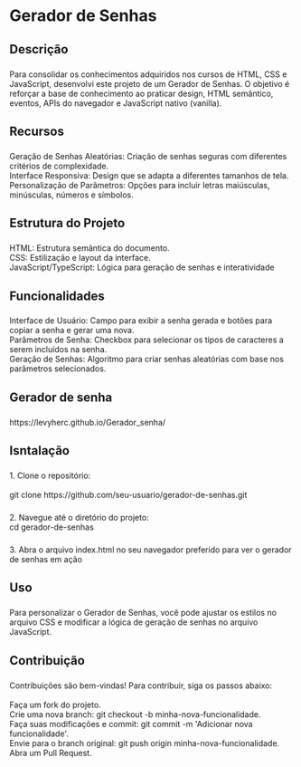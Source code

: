 <h1 align="left">Gerador de Senhas</h1>

###

<h2 align="left">Descrição</h2>

###

<p align="left">Para consolidar os conhecimentos adquiridos nos cursos de HTML, CSS e JavaScript, desenvolvi este projeto de um Gerador de Senhas. O objetivo é reforçar a base de conhecimento ao praticar design, HTML semântico, eventos, APIs do navegador e JavaScript nativo (vanilla).</p>

###

<h2 align="left">Recursos</h2>

###

<p align="left">Geração de Senhas Aleatórias: Criação de senhas seguras com diferentes critérios de complexidade.<br>Interface Responsiva: Design que se adapta a diferentes tamanhos de tela.<br>Personalização de Parâmetros: Opções para incluir letras maiúsculas, minúsculas, números e símbolos.</p>

###

<h2 align="left">Estrutura do Projeto</h2>

###

<p align="left">HTML: Estrutura semântica do documento.<br>CSS: Estilização e layout da interface.<br>JavaScript/TypeScript: Lógica para geração de senhas e interatividade</p>

###

<h2 align="left">Funcionalidades</h2>

###

<p align="left">Interface de Usuário: Campo para exibir a senha gerada e botões para copiar a senha e gerar uma nova.<br>Parâmetros de Senha: Checkbox para selecionar os tipos de caracteres a serem incluídos na senha.<br>Geração de Senhas: Algoritmo para criar senhas aleatórias com base nos parâmetros selecionados.</p>

###

<h2 align="left">Gerador de senha</h2>

###

<p align="left">https://levyherc.github.io/Gerador_senha/</p>

###

<h2 align="left">Isntalação</h2>

###

<p align="left">1. Clone o repositório:<br><br>git clone https://github.com/seu-usuario/gerador-de-senhas.git</p>

###

<p align="left">2. Navegue até o diretório do projeto:<br>cd gerador-de-senhas</p>

###

<p align="left">3. Abra o arquivo index.html no seu navegador preferido para ver o gerador de senhas em ação</p>

###

<h2 align="left">Uso</h2>

###

<p align="left">Para personalizar o Gerador de Senhas, você pode ajustar os estilos no arquivo CSS e modificar a lógica de geração de senhas no arquivo JavaScript.</p>

###

<h2 align="left">Contribuição</h2>

###

<p align="left">Contribuições são bem-vindas! Para contribuir, siga os passos abaixo:<br><br>Faça um fork do projeto.<br>Crie uma nova branch: git checkout -b minha-nova-funcionalidade.<br>Faça suas modificações e commit: git commit -m 'Adicionar nova funcionalidade'.<br>Envie para o branch original: git push origin minha-nova-funcionalidade.<br>Abra um Pull Request.</p>

###
